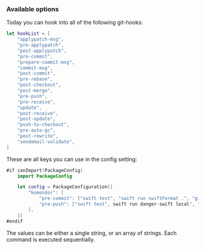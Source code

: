 ### Available options

Today you can hook into all of the following git-hooks:

```swift
let hookList = [
    "applypatch-msg",
    "pre-applypatch",
    "post-applypatch",
    "pre-commit",
    "prepare-commit-msg",
    "commit-msg",
    "post-commit",
    "pre-rebase",
    "post-checkout",
    "post-merge",
    "pre-push",
    "pre-receive",
    "update",
    "post-receive",
    "post-update",
    "push-to-checkout",
    "pre-auto-gc",
    "post-rewrite",
    "sendemail-validate",
]
```

These are all keys you can use in the config setting:

```swift
#if canImport(PackageConfig)
    import PackageConfig

    let config = PackageConfiguration([
        "komondor": [
            "pre-commit": ["swift test", "swift run swiftFormat .", "git add ."],
            "pre-push": ["swift test", swift run danger-swift local", "swift run swiftlint"]
        ],
    ])
#endif
```

The values can be either a single string, or an array of strings. Each command is executed sequentially. 
